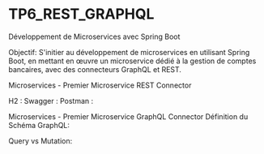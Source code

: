 # TP6_REST_GRAPHQL

 Développement de Microservices avec Spring Boot
 
Objectif:
S'initier au développement de microservices en utilisant Spring Boot, en mettant en œuvre un microservice dédié à la gestion de comptes bancaires, avec des connecteurs GraphQL et REST.




Microservices - Premier Microservice REST Connector

H2 : 
Swagger : 
Postman : 


Microservices - Premier Microservice GraphQL Connector
Définition du Schéma GraphQL:


Query vs Mutation:

